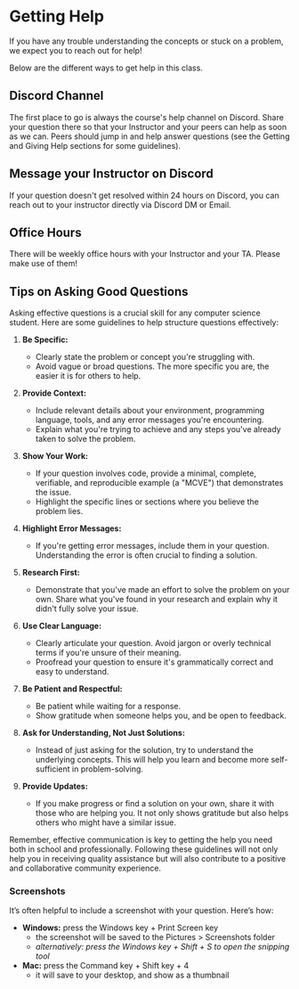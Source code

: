 # Getting Help

If you have any trouble understanding the concepts or stuck on a problem, we
expect you to reach out for help!

Below are the different ways to get help in this class.

## Discord Channel

The first place to go is always the course's help channel on Discord. Share your question
there so that your Instructor and your peers can help as soon as we can. Peers should jump in and
help answer questions (see the Getting and Giving Help sections for some guidelines).

## Message your Instructor on Discord

If your question doesn't get resolved within 24 hours on Discord, you can
reach out to your instructor directly via Discord DM or Email.

## Office Hours

There will be weekly office hours with your Instructor and your TA.  Please make use of them!

## Tips on Asking Good Questions

Asking effective questions is a crucial skill for any computer science student. Here are some guidelines to help structure questions effectively:

1. **Be Specific:**
   - Clearly state the problem or concept you're struggling with.
   - Avoid vague or broad questions. The more specific you are, the easier it is for others to help.

2. **Provide Context:**
   - Include relevant details about your environment, programming language, tools, and any error messages you're encountering.
   - Explain what you're trying to achieve and any steps you've already taken to solve the problem.

3. **Show Your Work:**
   - If your question involves code, provide a minimal, complete, verifiable, and reproducible example (a "MCVE") that demonstrates the issue.
   - Highlight the specific lines or sections where you believe the problem lies.

4. **Highlight Error Messages:**
   - If you're getting error messages, include them in your question. Understanding the error is often crucial to finding a solution.

5. **Research First:**
   - Demonstrate that you've made an effort to solve the problem on your own. Share what you've found in your research and explain why it didn't fully solve your issue.

6. **Use Clear Language:**
   - Clearly articulate your question. Avoid jargon or overly technical terms if you're unsure of their meaning.
   - Proofread your question to ensure it's grammatically correct and easy to understand.

7. **Be Patient and Respectful:**
   - Be patient while waiting for a response.
   - Show gratitude when someone helps you, and be open to feedback.

8. **Ask for Understanding, Not Just Solutions:**
   - Instead of just asking for the solution, try to understand the underlying concepts. This will help you learn and become more self-sufficient in problem-solving.

9. **Provide Updates:**
    - If you make progress or find a solution on your own, share it with those who are helping you. It not only shows gratitude but also helps others who might have a similar issue.

Remember, effective communication is key to getting the help you need both in school and professionally. Following these guidelines will not only help you in receiving quality assistance but will also contribute to a positive and collaborative community experience.

### Screenshots

It’s often helpful to include a screenshot with your question. Here’s how:

- **Windows:** press the Windows key + Print Screen key
  - the screenshot will be saved to the Pictures > Screenshots folder
  - _alternatively: press the Windows key + Shift + S to open the snipping tool_
- **Mac:** press the Command key + Shift key + 4
  - it will save to your desktop, and show as a thumbnail